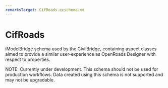 ```yaml
---
remarksTarget: CifRoads.ecschema.md
---
```


# CifRoads

iModelBridge schema used by the CivilBridge, containing aspect classes aimed to provide a similar user-experience as OpenRoads Designer with respect to properties.

NOTE: Currently under development. This schema should not be used for production workflows. Data created using this schema is not supported and may not be upgradable.